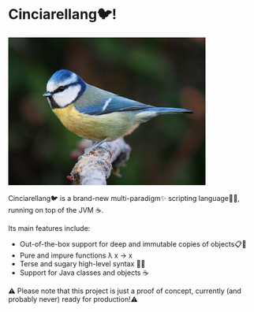 # Cinciarellang🐦!

<a href="https://en.wikipedia.org/wiki/Eurasian_blue_tit" 
   title="Eurasian blue tit (Cyanistes caeruleus)">
  <img src="./docs/res/cinciarella.jpg" width="400"/>
</a>

Cinciarellang🐦 is a brand-new multi-paradigm✨ scripting language🐱‍💻, running on top of the JVM ☕.

Its main features include:

* Out-of-the-box support for deep and immutable copies of objects📋🧊
* Pure and impure functions λ x -> x
* Terse and sugary high-level syntax 🍭🍬
* Support for Java classes and objects ☕

⚠️ Please note that this project is just a proof of concept, currently (and probably never) ready for production!⚠️ 



